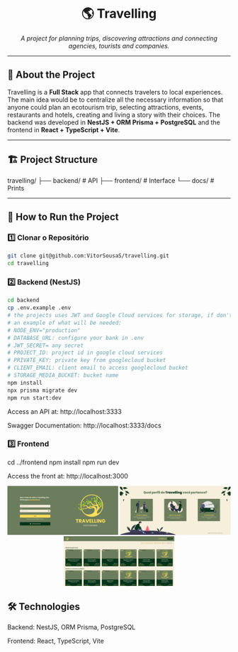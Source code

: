 <h1 align="center">🌎 Travelling</h1>
<p align="center">
  <em>A project for planning trips, discovering attractions and connecting agencies, tourists and companies.</em>
</p>

---

## 📑 About the Project
Travelling is a **Full Stack** app that connects travelers to local experiences.
The main idea would be to centralize all the necessary information so that anyone could plan an ecotourism trip, selecting attractions, events, restaurants and hotels, creating and living a story with their choices.
The backend was developed in **NestJS + ORM Prisma + PostgreSQL** and the frontend in **React + TypeScript + Vite**.

---

## 🏗 Project Structure

travelling/
├── backend/ # API
├── frontend/ # Interface
└── docs/ # Prints

---

## 🚀 How to Run the Project

### 1️⃣ Clonar o Repositório
```bash
git clone git@github.com:VitorSousaS/travelling.git
cd travelling
```
### 2️⃣ Backend (NestJS)

```bash
cd backend
cp .env.example .env
# the projects uses JWT and Google Cloud services for storage, if don't defined will not load images from the registers
# an example of what will be needed:
# NODE_ENV="production"
# DATABASE_URL: configure your bank in .env
# JWT_SECRET= any secret
# PROJECT_ID: project id in google cloud services
# PRIVATE_KEY: private key from googlecloud bucket
# CLIENT_EMAIL: client email to access googlecloud bucket
# STORAGE_MEDIA_BUCKET: bucket name
npm install
npx prisma migrate dev
npm run start:dev
```
Access an API at: http://localhost:3333

Swagger Documentation: http://localhost:3333/docs

### 3️⃣ Frontend
cd ../frontend
npm install
npm run dev

Access the front at: http://localhost:3000

<p align="center"> <img src="docs/screenshot1.png" width="250" /> <img src="docs/screenshot2.png" width="250" /> <img src="docs/screenshot3.png" width="250" /> </p>


## 🛠 Technologies

Backend: NestJS, ORM Prisma, PostgreSQL

Frontend: React, TypeScript, Vite